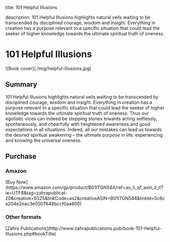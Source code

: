 title: 101 Helpful Illusions

description: 101 Helpful Illusions highlights natural veils waiting to be transcended by disciplined courage, wisdom and insight. Everything in creation has a purpose relevant to a specific situation that could lead the seeker of higher knowledge towards the ultimate spiritual truth of oneness.

# 101 Helpful Illusions

<div markdown="1" class="cover-image">
![Book cover](./img/helpful-illusions.jpg)
</div>

## Summary

101 Helpful Illusions highlights natural veils waiting to be transcended by disciplined courage, wisdom and insight. Everything in creation has a purpose relevant to a specific situation that could lead the seeker of higher knowledge towards the ultimate spiritual truth of oneness. Thus our egotistic vices can indeed be stepping stones towards acting selflessly, spontaneously, and cheerfully with heightened awareness and good expectations in all situations. Indeed, all our mistakes can lead us towards the desired spiritual awakening – the ultimate purpose in life: experiencing and knowing the universal oneness.

## Purchase

### Amazon

<div markdown="3" class="purchase-link">
[Buy Now](https://www.amazon.com/gp/product/B01ITGN544/ref=as_li_qf_asin_il_tl?ie=UTF8&tag=zahrapublicat-20&creative=9325&linkCode=as2&creativeASIN=B01ITGN544&linkId=0c6ca204e2eac3e0507648bccf0aa800)
</div>

###  Other formats

<div markdown="3" class="purchase-link">
[Zahra Publications](http://www.zahrapublications.pub/book-101-Helpful-Illusions.php#bookTitle)
</div>
